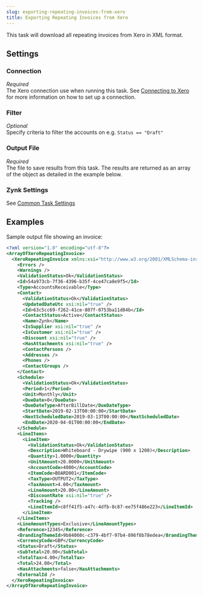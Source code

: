 ```yaml
---
slug: exporting-repeating-invoices-from-xero
title: Exporting Repeating Invoices from Xero
---
```


This task will download all repeating invoices from Xero in XML format.

## Settings

### Connection 
_Required_  
The Xero connection use when running this task. See [Connecting to Xero](connecting-to-xero-with-oauth-2) for more information on how to set up a connection.

### Filter
_Optional_  
Specify criteria to filter the accounts on e.g. `Status == "Draft"`

### Output File
_Required_  
The file to save results from this task. The results are returned as an array of the object as detailed in the example below.

### Zynk Settings
See [Common Task Settings](common-task-settings)

## Examples

Sample output file showing an invoice:

```xml
<?xml version="1.0" encoding="utf-8"?>
<ArrayOfXeroRepeatingInvoice>
  <XeroRepeatingInvoice xmlns:xsi="http://www.w3.org/2001/XMLSchema-instance" xmlns:xsd="http://www.w3.org/2001/XMLSchema">
    <Errors />
    <Warnings />
    <ValidationStatus>Ok</ValidationStatus>
    <Id>54a973cb-7f36-4396-b35f-4ce47ca8e9f5</Id>
    <Type>AccountsReceivable</Type>
    <Contact>
      <ValidationStatus>Ok</ValidationStatus>
      <UpdatedDateUtc xsi:nil="true" />
      <Id>63c5cc69-f262-41ce-807f-0753ba11d84b</Id>
      <ContactStatus>Active</ContactStatus>
      <Name>Zynk</Name>
      <IsSupplier xsi:nil="true" />
      <IsCustomer xsi:nil="true" />
      <Discount xsi:nil="true" />
      <HasAttachments xsi:nil="true" />
      <ContactPersons />
      <Addresses />
      <Phones />
      <ContactGroups />
    </Contact>
    <Schedule>
      <ValidationStatus>Ok</ValidationStatus>
      <Period>1</Period>
      <Unit>Monthly</Unit>
      <DueDate>0</DueDate>
      <DueDateType>AfterBillDate</DueDateType>
      <StartDate>2019-02-13T00:00:00</StartDate>
      <NextScheduledDate>2019-03-13T00:00:00</NextScheduledDate>
      <EndDate>2020-04-01T00:00:00</EndDate>
    </Schedule>
    <LineItems>
      <LineItem>
        <ValidationStatus>Ok</ValidationStatus>
        <Description>Whiteboard - Drywipe (900 x 1200)</Description>
        <Quantity>1.0000</Quantity>
        <UnitAmount>20.0000</UnitAmount>
        <AccountCode>4000</AccountCode>
        <ItemCode>BOARD001</ItemCode>
        <TaxType>OUTPUT2</TaxType>
        <TaxAmount>4.00</TaxAmount>
        <LineAmount>20.00</LineAmount>
        <DiscountRate xsi:nil="true" />
        <Tracking />
        <LineItemId>c8ff41f5-a47c-4dfb-8c87-ee75f486e223</LineItemId>
      </LineItem>
    </LineItems>
    <LineAmountTypes>Exclusive</LineAmountTypes>
    <Reference>12345</Reference>
    <BrandingThemeId>9b84060c-c379-4bf7-97b4-896f8b78edea</BrandingThemeId>
    <CurrencyCode>GBP</CurrencyCode>
    <Status>Draft</Status>
    <SubTotal>20.00</SubTotal>
    <TotalTax>4.00</TotalTax>
    <Total>24.00</Total>
    <HasAttachments>false</HasAttachments>
    <ExternalId />
  </XeroRepeatingInvoice>
</ArrayOfXeroRepeatingInvoice>
```